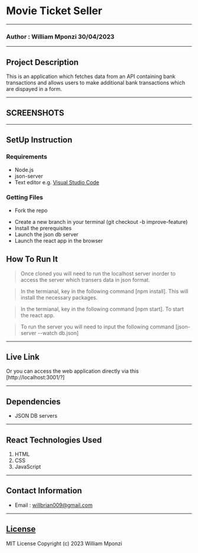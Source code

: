 # Movie Ticket Seller
*****
### Author : William Mponzi 30/04/2023
****
## Project Description
This is an application which fetches data from an API containing bank transactions and allows users to make additional bank transactions which are dispayed in a form.
******

## SCREENSHOTS

********
## SetUp Instruction
### Requirements
* Node.js
* json-server
* Text editor e.g. [Visual Studio Code](https://code.visualstudio.com/download)

### Getting Files
* Fork the repo
- Create a new branch in your terminal (git checkout -b improve-feature)
- Install the prerequisites
- Launch the json db server
- Launch the react app in the browser

## How To Run It
>  Once cloned you will need to run the localhost server inorder to access the server which transers data in json format.

> In the termianal, key in the following command [npm install]. This will install the necessary packages.

> In the termianal, key in the following command [npm start]. To start the react app.

> To run the server you will need to input the following command [json-server --watch db.json]
*****
## Live Link
Or you can access the web application directly via this [http://localhost:3001/?]
*****
## Dependencies
- JSON DB servers
*****
## React Technologies Used
1. HTML
2. CSS
3. JavaScript
*****
## Contact Information
* Email : willbrian009@gmail.com
*****
## [License](LICENSE)
MIT License
Copyright (c) 2023 William Mponzi